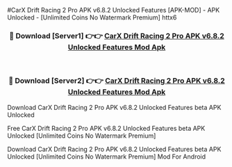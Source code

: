 #CarX Drift Racing 2 Pro APK v6.8.2 Unlocked Features [APK-MOD] - APK Unlocked - [Unlimited Coins No Watermark Premium] httx6



<div align="center">

<h3>🔴 Download [Server1] 👉👉 <a href="https://momento.my/?title=CarX_Drift_Racing_2_Pro_APK_v6.8.2_Unlocked_Features">CarX Drift Racing 2 Pro APK v6.8.2 Unlocked Features Mod Apk</a></h3><br>

<h3>🔴 Download [Server2] 👉👉 <a href="https://momento.my/?title=CarX_Drift_Racing_2_Pro_APK_v6.8.2_Unlocked_Features">CarX Drift Racing 2 Pro APK v6.8.2 Unlocked Features Mod Apk</a></h3>
</div>



Download CarX Drift Racing 2 Pro APK v6.8.2 Unlocked Features beta APK Unlocked

Free CarX Drift Racing 2 Pro APK v6.8.2 Unlocked Features beta APK Unlocked [Unlimited Coins No Watermark Premium]

Download CarX Drift Racing 2 Pro APK v6.8.2 Unlocked Features beta APK Unlocked [Unlimited Coins No Watermark Premium] Mod For Android
